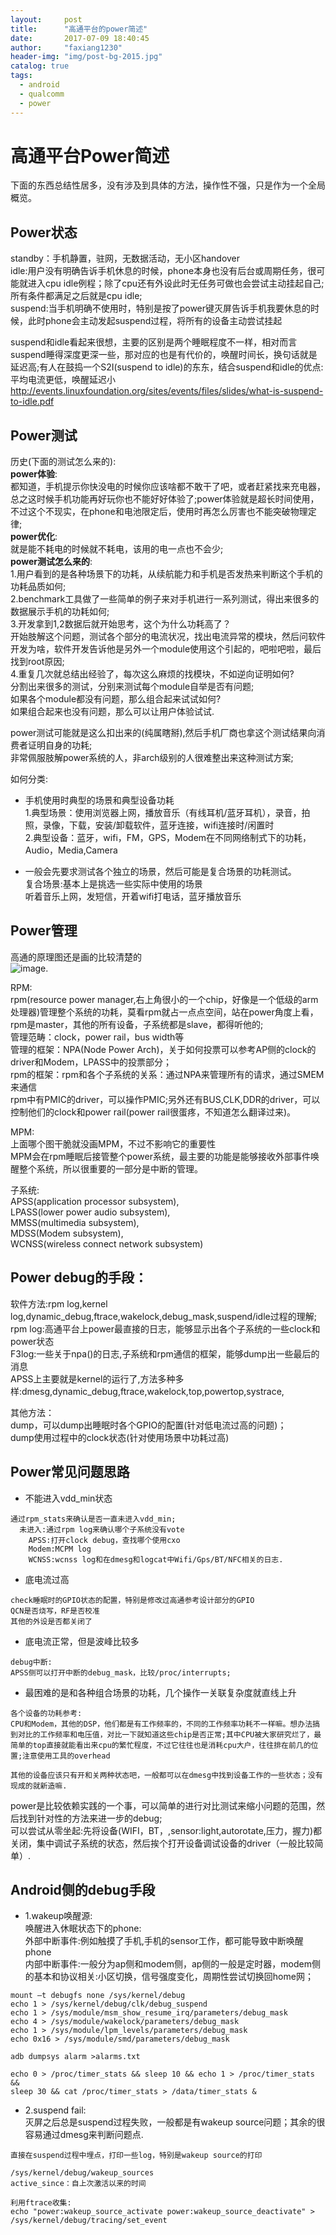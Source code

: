 ```yaml
---
layout:     post
title:      "高通平台的power简述"
date:       2017-07-09 18:40:45
author:     "faxiang1230"
header-img: "img/post-bg-2015.jpg"
catalog: true
tags:
  - android
  - qualcomm
  - power
---
```

# 高通平台Power简述

下面的东西总结性居多，没有涉及到具体的方法，操作性不强，只是作为一个全局概览。

## Power状态
standby：手机静置，驻网，无数据活动，无小区handover  
idle:用户没有明确告诉手机休息的时候，phone本身也没有后台或周期任务，很可能就进入cpu idle例程；除了cpu还有外设此时无任务可做也会尝试主动挂起自己;所有条件都满足之后就是cpu idle;  
suspend:当手机明确不使用时，特别是按了power键灭屏告诉手机我要休息的时候，此时phone会主动发起suspend过程，将所有的设备主动尝试挂起  

suspend和idle看起来很想，主要的区别是两个睡眠程度不一样，相对而言suspend睡得深度更深一些，那对应的也是有代价的，唤醒时间长，换句话就是延迟高;有人在鼓捣一个S2I(suspend to idle)的东东，结合suspend和idle的优点:平均电流更低，唤醒延迟小   
http://events.linuxfoundation.org/sites/events/files/slides/what-is-suspend-to-idle.pdf

## Power测试
历史(下面的测试怎么来的):  
**power体验**:  
都知道，手机提示你快没电的时候你应该啥都不敢干了吧，或者赶紧找来充电器，总之这时候手机功能再好玩你也不能好好体验了;power体验就是超长时间使用，不过这个不现实，在phone和电池限定后，使用时再怎么厉害也不能突破物理定律;  
**power优化**:  
就是能不耗电的时候就不耗电，该用的电一点也不会少;  
**power测试怎么来的**:  
1.用户看到的是各种场景下的功耗，从续航能力和手机是否发热来判断这个手机的功耗品质如何;    
2.benchmark工具做了一些简单的例子来对手机进行一系列测试，得出来很多的数据展示手机的功耗如何;  
3.开发拿到1,2数据后就开始思考，这个为什么功耗高了？  
开始肢解这个问题，测试各个部分的电流状况，找出电流异常的模块，然后问软件开发为啥，软件开发告诉他是另外一个module使用这个引起的，吧啦吧啦，最后找到root原因;  
4.重复几次就总结出经验了，每次这么麻烦的找模块，不如逆向证明如何?  
分割出来很多的测试，分别来测试每个module自举是否有问题;  
如果各个module都没有问题，那么组合起来试试如何?  
如果组合起来也没有问题，那么可以让用户体验试试.  

power测试可能就是这么扣出来的(纯属瞎掰),然后手机厂商也拿这个测试结果向消费者证明自身的功耗;  
非常佩服肢解power系统的人，非arch级别的人很难整出来这种测试方案;

如何分类:  
- 手机使用时典型的场景和典型设备功耗  
1.典型场景：使用浏览器上网，播放音乐（有线耳机/蓝牙耳机），录音，拍照，录像，下载，安装/卸载软件，蓝牙连接，wifi连接时/闲置时  
2.典型设备：蓝牙，wifi，FM，GPS，Modem在不同网络制式下的功耗，Audio，Media,Camera  

- 一般会先要求测试各个独立的场景，然后可能是复合场景的功耗测试。  
复合场景:基本上是挑选一些实际中使用的场景  
听着音乐上网，发短信，开着wifi打电话，蓝牙播放音乐  
## Power管理

高通的原理图还是画的比较清楚的  
![image](/images/8974arch.jpg).

RPM:  
rpm(resource power manager,右上角很小的一个chip，好像是一个低级的arm处理器)管理整个系统的功耗，莫看rpm就占一点点空间，站在power角度上看，rpm是master，其他的所有设备，子系统都是slave，都得听他的;  
管理范畴：clock，power rail，bus width等  
管理的框架：NPA(Node Power Arch)，关于如何投票可以参考AP侧的clock的driver和Modem，LPASS中的投票部分；  
rpm的框架：rpm和各个子系统的关系：通过NPA来管理所有的请求，通过SMEM来通信  
rpm中有PMIC的driver，可以操作PMIC;另外还有BUS,CLK,DDR的driver，可以控制他们的clock和power rail(power rail很蛋疼，不知道怎么翻译过来)。  

MPM:  
上面哪个图干脆就没画MPM，不过不影响它的重要性  
MPM会在rpm睡眠后接管整个power系统，最主要的功能是能够接收外部事件唤醒整个系统，所以很重要的一部分是中断的管理。

子系统:  
APSS(application processor subsystem),  
LPASS(lower power audio subsystem),  
MMSS(multimedia subsystem),  
MDSS(Modem subsystem),  
WCNSS(wireless connect network subsystem)
## Power debug的手段：

软件方法:rpm log,kernel log,dynamic_debug,ftrace,wakelock,debug_mask,suspend/idle过程的理解;  
rpm log:高通平台上power最直接的日志，能够显示出各个子系统的一些clock和power状态  
F3log:一些关于npa()的日志,子系统和rpm通信的框架，能够dump出一些最后的消息  
APSS上主要就是kernel的运行了,方法多种多样:dmesg,dynamic_debug,ftrace,wakelock,top,powertop,systrace,  

其他方法：  
dump，可以dump出睡眠时各个GPIO的配置(针对低电流过高的问题)；  
dump使用过程中的clock状态(针对使用场景中功耗过高)  

## Power常见问题思路
- 不能进入vdd_min状态
```
通过rpm_stats来确认是否一直未进入vdd_min;
  未进入:通过rpm log来确认哪个子系统没有vote
    APSS:打开clock debug，查找哪个使用cxo
    Modem:MCPM log
    WCNSS:wcnss log和在dmesg和logcat中Wifi/Gps/BT/NFC相关的日志.
```
- 底电流过高
```
check睡眠时的GPIO状态的配置，特别是修改过高通参考设计部分的GPIO
QCN是否烧写，RF是否校准
其他的外设是否都关闭了
```
- 底电流正常，但是波峰比较多
```
debug中断:
APSS侧可以打开中断的debug_mask，比较/proc/interrupts;
```
- 最困难的是和各种组合场景的功耗，几个操作一关联复杂度就直线上升

```
各个设备的功耗参考:
CPU和Modem，其他的DSP，他们都是有工作频率的，不同的工作频率功耗不一样嘛。想办法搞到对比的工作频率和电压值，对比一下就知道这些chip是否正常;其中CPU被大家研究烂了，最简单的top直接就能看出来cpu的繁忙程度，不过它往往也是消耗cpu大户，往往排在前几的位置;注意使用工具的overhead

其他的设备应该只有开和关两种状态吧，一般都可以在dmesg中找到设备工作的一些状态；没有现成的就新造嘛.
```

power是比较依赖实践的一个事，可以简单的进行对比测试来缩小问题的范围，然后找到针对性的方法来进一步的debug;  
可以尝试从零坐起:先将设备(WIFI，BT，,sensor:light,autorotate,压力，握力)都关闭，集中调试子系统的状态，然后挨个打开设备调试设备的driver（一般比较简单）.  

## Android侧的debug手段
- 1.wakeup唤醒源:  
唤醒进入休眠状态下的phone:  
外部中断事件:例如触摸了手机,手机的sensor工作，都可能导致中断唤醒phone  
内部中断事件:一般分为ap侧和modem侧，ap侧的一般是定时器，modem侧的基本和协议相关:小区切换，信号强度变化，周期性尝试切换回home网；  

```
mount –t debugfs none /sys/kernel/debug
echo 1 > /sys/kernel/debug/clk/debug_suspend
echo 1 > /sys/module/msm_show_resume_irq/parameters/debug_mask
echo 4 > /sys/module/wakelock/parameters/debug_mask
echo 1 > /sys/module/lpm_levels/parameters/debug_mask
echo 0x16 > /sys/module/smd/parameters/debug_mask

adb dumpsys alarm >alarms.txt

echo 0 > /proc/timer_stats && sleep 10 && echo 1 > /proc/timer_stats &&
sleep 30 && cat /proc/timer_stats > /data/timer_stats &
```

- 2.suspend fail:  
灭屏之后总是suspend过程失败，一般都是有wakeup source问题；其余的很容易通过dmesg来判断问题点.
```
直接在suspend过程中埋点，打印一些log，特别是wakeup source的打印

/sys/kernel/debug/wakeup_sources
active_since：自上次激活以来的时间

利用ftrace收集:
echo "power:wakeup_source_activate power:wakeup_source_deactivate" >
/sys/kernel/debug/tracing/set_event
```
